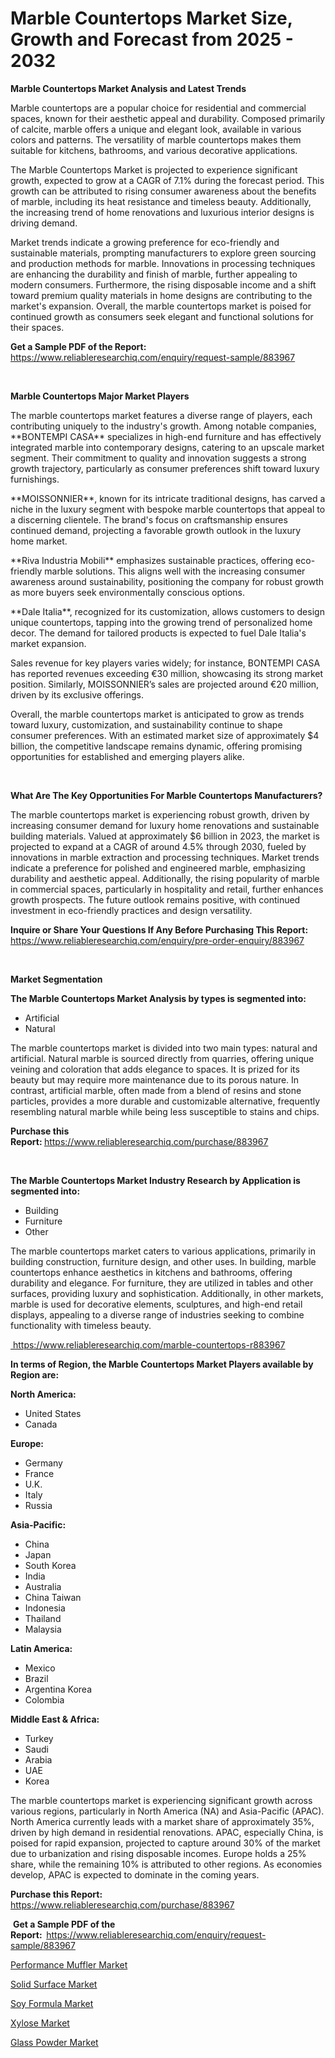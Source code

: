 <p><h1>Marble Countertops Market Size, Growth and Forecast from 2025 - 2032</h1></p><p><strong>Marble Countertops Market Analysis and Latest Trends</strong></p>
<p><p>Marble countertops are a popular choice for residential and commercial spaces, known for their aesthetic appeal and durability. Composed primarily of calcite, marble offers a unique and elegant look, available in various colors and patterns. The versatility of marble countertops makes them suitable for kitchens, bathrooms, and various decorative applications.</p><p>The Marble Countertops Market is projected to experience significant growth, expected to grow at a CAGR of 7.1% during the forecast period. This growth can be attributed to rising consumer awareness about the benefits of marble, including its heat resistance and timeless beauty. Additionally, the increasing trend of home renovations and luxurious interior designs is driving demand. </p><p>Market trends indicate a growing preference for eco-friendly and sustainable materials, prompting manufacturers to explore green sourcing and production methods for marble. Innovations in processing techniques are enhancing the durability and finish of marble, further appealing to modern consumers. Furthermore, the rising disposable income and a shift toward premium quality materials in home designs are contributing to the market's expansion. Overall, the marble countertops market is poised for continued growth as consumers seek elegant and functional solutions for their spaces.</p></p>
<p><strong>Get a Sample PDF of the Report:&nbsp;</strong> <a href="https://www.reliableresearchiq.com/enquiry/request-sample/883967?utm_campaign=1870&utm_medium=2&utm_source=Github&utm_content=ia&utm_term=31032025&utm_id=marble-countertops">https://www.reliableresearchiq.com/enquiry/request-sample/883967</a></p>
<p>&nbsp;</p>
<p><strong>Marble Countertops Major Market Players</strong></p>
<p><p>The marble countertops market features a diverse range of players, each contributing uniquely to the industry's growth. Among notable companies, **BONTEMPI CASA** specializes in high-end furniture and has effectively integrated marble into contemporary designs, catering to an upscale market segment. Their commitment to quality and innovation suggests a strong growth trajectory, particularly as consumer preferences shift toward luxury furnishings.</p><p>**MOISSONNIER**, known for its intricate traditional designs, has carved a niche in the luxury segment with bespoke marble countertops that appeal to a discerning clientele. The brand's focus on craftsmanship ensures continued demand, projecting a favorable growth outlook in the luxury home market.</p><p>**Riva Industria Mobili** emphasizes sustainable practices, offering eco-friendly marble solutions. This aligns well with the increasing consumer awareness around sustainability, positioning the company for robust growth as more buyers seek environmentally conscious options.</p><p>**Dale Italia**, recognized for its customization, allows customers to design unique countertops, tapping into the growing trend of personalized home decor. The demand for tailored products is expected to fuel Dale Italia's market expansion.</p><p>Sales revenue for key players varies widely; for instance, BONTEMPI CASA has reported revenues exceeding €30 million, showcasing its strong market position. Similarly, MOISSONNIER’s sales are projected around €20 million, driven by its exclusive offerings. </p><p>Overall, the marble countertops market is anticipated to grow as trends toward luxury, customization, and sustainability continue to shape consumer preferences. With an estimated market size of approximately $4 billion, the competitive landscape remains dynamic, offering promising opportunities for established and emerging players alike.</p></p>
<p>&nbsp;</p>
<p><strong>What Are The Key Opportunities For Marble Countertops Manufacturers?</strong></p>
<p><p>The marble countertops market is experiencing robust growth, driven by increasing consumer demand for luxury home renovations and sustainable building materials. Valued at approximately $6 billion in 2023, the market is projected to expand at a CAGR of around 4.5% through 2030, fueled by innovations in marble extraction and processing techniques. Market trends indicate a preference for polished and engineered marble, emphasizing durability and aesthetic appeal. Additionally, the rising popularity of marble in commercial spaces, particularly in hospitality and retail, further enhances growth prospects. The future outlook remains positive, with continued investment in eco-friendly practices and design versatility.</p></p>
<p><strong>Inquire or Share Your Questions If Any Before Purchasing This Report:</strong> <a href="https://www.reliableresearchiq.com/enquiry/pre-order-enquiry/883967?utm_campaign=1870&utm_medium=2&utm_source=Github&utm_content=ia&utm_term=31032025&utm_id=marble-countertops">https://www.reliableresearchiq.com/enquiry/pre-order-enquiry/883967</a></p>
<p>&nbsp;</p>
<p><strong>Market Segmentation</strong></p>
<p><strong>The Marble Countertops Market Analysis by types is segmented into:</strong></p>
<p><ul><li>Artificial</li><li>Natural</li></ul></p>
<p><p>The marble countertops market is divided into two main types: natural and artificial. Natural marble is sourced directly from quarries, offering unique veining and coloration that adds elegance to spaces. It is prized for its beauty but may require more maintenance due to its porous nature. In contrast, artificial marble, often made from a blend of resins and stone particles, provides a more durable and customizable alternative, frequently resembling natural marble while being less susceptible to stains and chips.</p></p>
<p><strong>Purchase this Report:&nbsp;</strong><a href="https://www.reliableresearchiq.com/purchase/883967?utm_campaign=1870&utm_medium=2&utm_source=Github&utm_content=ia&utm_term=31032025&utm_id=marble-countertops">https://www.reliableresearchiq.com/purchase/883967</a></p>
<p>&nbsp;</p>
<p><strong>The Marble Countertops Market Industry Research by Application is segmented into:</strong></p>
<p><ul><li>Building</li><li>Furniture</li><li>Other</li></ul></p>
<p><p>The marble countertops market caters to various applications, primarily in building construction, furniture design, and other uses. In building, marble countertops enhance aesthetics in kitchens and bathrooms, offering durability and elegance. For furniture, they are utilized in tables and other surfaces, providing luxury and sophistication. Additionally, in other markets, marble is used for decorative elements, sculptures, and high-end retail displays, appealing to a diverse range of industries seeking to combine functionality with timeless beauty.</p></p>
<p><a href="https://www.reliableresearchiq.com/marble-countertops-r883967?utm_campaign=1870&utm_medium=2&utm_source=Github&utm_content=ia&utm_term=31032025&utm_id=marble-countertops">&nbsp;https://www.reliableresearchiq.com/marble-countertops-r883967</a></p>
<p><strong>In terms of Region, the Marble Countertops Market Players available by Region are:</strong></p>
<p>
    <p> <strong> North America: </strong>
        <ul>
            <li>United States</li>
            <li>Canada</li>
        </ul>
        </p> 
    <p> <strong> Europe: </strong>
        <ul>
            <li>Germany</li>
            <li>France</li>
            <li>U.K.</li>
            <li>Italy</li>
            <li>Russia</li>
        </ul>
        </p> 
    <p> <strong> Asia-Pacific: </strong>
        <ul>
            <li>China</li>
            <li>Japan</li>
            <li>South Korea</li>
            <li>India</li>
            <li>Australia</li>
            <li>China Taiwan</li>
            <li>Indonesia</li>
            <li>Thailand</li>
            <li>Malaysia</li>
        </ul>
        </p> 
    <p> <strong> Latin America: </strong>
        <ul>
            <li>Mexico</li>
            <li>Brazil</li>
            <li>Argentina Korea</li>
            <li>Colombia</li>
        </ul>
        </p> 
    <p> <strong> Middle East & Africa: </strong>
        <ul>
            <li>Turkey</li>
            <li>Saudi</li>
            <li>Arabia</li>
            <li>UAE</li>
            <li>Korea</li>
        </ul>
    </p>
    </p>
<p><p>The marble countertops market is experiencing significant growth across various regions, particularly in North America (NA) and Asia-Pacific (APAC). North America currently leads with a market share of approximately 35%, driven by high demand in residential renovations. APAC, especially China, is poised for rapid expansion, projected to capture around 30% of the market due to urbanization and rising disposable incomes. Europe holds a 25% share, while the remaining 10% is attributed to other regions. As economies develop, APAC is expected to dominate in the coming years.</p></p>
<p><strong>Purchase this Report: </strong><a href="https://www.reliableresearchiq.com/purchase/883967?utm_campaign=1870&utm_medium=2&utm_source=Github&utm_content=ia&utm_term=31032025&utm_id=marble-countertops">https://www.reliableresearchiq.com/purchase/883967</a></p>
<p>&nbsp;<strong>Get a Sample PDF of the Report:&nbsp;&nbsp;</strong><a href="https://www.reliableresearchiq.com/enquiry/request-sample/883967?utm_campaign=1870&utm_medium=2&utm_source=Github&utm_content=ia&utm_term=31032025&utm_id=marble-countertops">https://www.reliableresearchiq.com/enquiry/request-sample/883967</a></p>
<p><strong></strong></p>
<p><p><a href="https://github.com/denighoylen1/Market-Research-Report-List-1/blob/main/performance-muffler-market.md?utm_campaign=1870&utm_medium=2&utm_source=Github&utm_content=ia&utm_term=31032025&utm_id=marble-countertops">Performance Muffler Market</a></p><p><a href="https://github.com/yuukoleuda/Market-Research-Report-List-1/blob/main/solid-surface-market.md?utm_campaign=1870&utm_medium=2&utm_source=Github&utm_content=ia&utm_term=31032025&utm_id=marble-countertops">Solid Surface Market</a></p><p><a href="https://github.com/luerabollevc/Market-Research-Report-List-1/blob/main/soy-formula-market.md?utm_campaign=1870&utm_medium=2&utm_source=Github&utm_content=ia&utm_term=31032025&utm_id=marble-countertops">Soy Formula Market</a></p><p><a href="https://github.com/saguegrody74/Market-Research-Report-List-1/blob/main/xylose-market.md?utm_campaign=1870&utm_medium=2&utm_source=Github&utm_content=ia&utm_term=31032025&utm_id=marble-countertops">Xylose Market</a></p><p><a href="https://github.com/tornapruttuz/Market-Research-Report-List-1/blob/main/glass-powder-market.md?utm_campaign=1870&utm_medium=2&utm_source=Github&utm_content=ia&utm_term=31032025&utm_id=marble-countertops">Glass Powder Market</a></p></p>